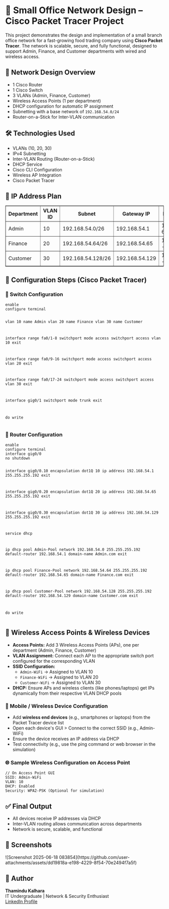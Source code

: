   <h1>🚀 Small Office Network Design – Cisco Packet Tracer Project</h1>

  <p>This project demonstrates the design and implementation of a small branch office network for a fast-growing food trading company using <strong>Cisco Packet Tracer</strong>. The network is scalable, secure, and fully functional, designed to support Admin, Finance, and Customer departments with wired and wireless access.</p>

  <h2>🧱 Network Design Overview</h2>
  <ul>
    <li>1 Cisco Router</li>
    <li>1 Cisco Switch</li>
    <li>3 VLANs (Admin, Finance, Customer)</li>
    <li>Wireless Access Points (1 per department)</li>
    <li>DHCP configuration for automatic IP assignment</li>
    <li>Subnetting with a base network of <code>192.168.54.0/24</code></li>
    <li>Router-on-a-Stick for Inter-VLAN communication</li>
  </ul>

  <h2>🛠️ Technologies Used</h2>
  <ul>
    <li>VLANs (10, 20, 30)</li>
    <li>IPv4 Subnetting</li>
    <li>Inter-VLAN Routing (Router-on-a-Stick)</li>
    <li>DHCP Service</li>
    <li>Cisco CLI Configuration</li>
    <li>Wireless AP Integration</li>
    <li>Cisco Packet Tracer</li>
  </ul>

  <h2>🧠 IP Address Plan</h2>
  <table border="1" cellpadding="8" cellspacing="0">
    <thead>
      <tr>
        <th>Department</th>
        <th>VLAN ID</th>
        <th>Subnet</th>
        <th>Gateway IP</th>
        <th>DHCP IP Range</th>
      </tr>
    </thead>
    <tbody>
      <tr>
        <td>Admin</td>
        <td>10</td>
        <td>192.168.54.0/26</td>
        <td>192.168.54.1</td>
        <td>192.168.54.2 - 62</td>
      </tr>
      <tr>
        <td>Finance</td>
        <td>20</td>
        <td>192.168.54.64/26</td>
        <td>192.168.54.65</td>
        <td>192.168.54.66 - 126</td>
      </tr>
      <tr>
        <td>Customer</td>
        <td>30</td>
        <td>192.168.54.128/26</td>
        <td>192.168.54.129</td>
        <td>192.168.54.130 - 190</td>
      </tr>
    </tbody>
  </table>

  <h2>🔧 Configuration Steps (Cisco Packet Tracer)</h2>

  <h3>🔹 Switch Configuration</h3>
  <pre><code>enable
configure terminal

vlan 10
name Admin
vlan 20
name Finance
vlan 30
name Customer

interface range fa0/1-8
switchport mode access
switchport access vlan 10
exit

interface range fa0/9-16
switchport mode access
switchport access vlan 20
exit

interface range fa0/17-24
switchport mode access
switchport access vlan 30
exit

interface gig0/1
switchport mode trunk
exit

do write</code></pre>

  <h3>🔹 Router Configuration</h3>
  <pre><code>enable
configure terminal
interface gig0/0
no shutdown

interface gig0/0.10
encapsulation dot1Q 10
ip address 192.168.54.1 255.255.255.192
exit

interface gig0/0.20
encapsulation dot1Q 20
ip address 192.168.54.65 255.255.255.192
exit

interface gig0/0.30
encapsulation dot1Q 30
ip address 192.168.54.129 255.255.255.192
exit

service dhcp

ip dhcp pool Admin-Pool
network 192.168.54.0 255.255.255.192
default-router 192.168.54.1
domain-name Admin.com
exit

ip dhcp pool Finance-Pool
network 192.168.54.64 255.255.255.192
default-router 192.168.54.65
domain-name Finance.com
exit

ip dhcp pool Customer-Pool
network 192.168.54.128 255.255.255.192
default-router 192.168.54.129
domain-name Customer.com
exit

do write</code></pre>

  <h2>📶 Wireless Access Points & Wireless Devices</h2>
  <ul>
    <li><strong>Access Points:</strong> Add 3 Wireless Access Points (APs), one per department (Admin, Finance, Customer)</li>
    <li><strong>VLAN Assignment:</strong> Connect each AP to the appropriate switch port configured for the corresponding VLAN</li>
    <li><strong>SSID Configuration:</strong> 
      <ul>
        <li><code>Admin-WiFi</code> → Assigned to VLAN 10</li>
        <li><code>Finance-WiFi</code> → Assigned to VLAN 20</li>
        <li><code>Customer-WiFi</code> → Assigned to VLAN 30</li>
      </ul>
    </li>
    <li><strong>DHCP:</strong> Ensure APs and wireless clients (like phones/laptops) get IPs dynamically from their respective VLAN DHCP pools</li>
  </ul>

  <h3>📱 Mobile / Wireless Device Configuration</h3>
  <ul>
    <li>Add <strong>wireless end devices</strong> (e.g., smartphones or laptops) from the Packet Tracer device list</li>
    <li>Open each device's GUI > Connect to the correct SSID (e.g., Admin-WiFi)</li>
    <li>Ensure the device receives an IP address via DHCP</li>
    <li>Test connectivity (e.g., use the ping command or web browser in the simulation)</li>
  </ul>

  <h3>🌐 Sample Wireless Configuration on Access Point</h3>
  <pre><code>// On Access Point GUI
SSID: Admin-WiFi
VLAN: 10
DHCP: Enabled
Security: WPA2-PSK (Optional for simulation)
</code></pre>

  <h2>✅ Final Output</h2>
  <ul>
    <li>All devices receive IP addresses via DHCP</li>
    <li>Inter-VLAN routing allows communication across departments</li>
    <li>Network is secure, scalable, and functional</li>
  </ul>


  <h2>📸 Screenshots</h2>
  ![Screenshot 2025-06-18 083854](https://github.com/user-attachments/assets/dd19818a-e198-4229-8f54-70e2494f7a5f)
  

  <h2>🙌 Author</h2>
  <p><strong>Thamindu Kalhara</strong><br>
    IT Undergraduate | Network & Security Enthusiast<br>
    <a href="https://www.linkedin.com/in/ktdt-kalhara/">LinkedIn Profile</a>
  </p>
